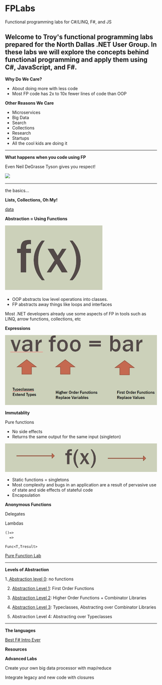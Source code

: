 # FPLabs
Functional programming labs for C#/LINQ, F#, and JS

Welcome to Troy's functional programming labs prepared for the North Dallas .NET User Group.  In these labs we will explore the concepts behind functional programming and apply them using C#, JavaScript, and F#.
---

**Why Do We Care?**
* About doing more with less code
* Most FP code has 2x to 10x fewer lines of code than OOP

**Other Reasons We Care**
* Microservices
* Big Data
* Search
* Collections
* Research
* Startups
* All the cool kids are doing it

---

**What happens when you code using FP**

Even Neil DeGrasse Tyson gives you respect!

![](https://img.memesuper.com/2ae89fb1ccde0b60e347c4b2ebaa8248_neil-degrasse-tyson-meme-memesuper-neil-degrasse-tyson-badass-meme_625-444.jpeg)

---
the basics...


**Lists, Collections, Oh My!**

[data](./Data/Data.md)


**Abstraction = Using Functions**

![f(x)](./Images/bigfunction.jpg)

* OOP abstracts low level operations into classes.  
* FP abstracts away things like loops and interfaces

Most .NET developers already use some aspects of FP in tools such as LINQ, arrow functions, collections, etc


**Expressions**

![expr](./Images/expression.jpg)


**Immutablity**

Pure functions
* No side effects
* Returns the same output for the same input (singleton)

![immutable](./Images/immutability.jpg)

* Static functions = singletons
* Most complexity and bugs in an application are a result of pervasive use of state and side effects of stateful code
* Encapsulation


**Anonymous Functions**

Delegates

Lambdas 
```
()=>
  =>

```  

```
Func<T,Tresult>

```

[Pure Function Lab](./Immutability/Lab.md)

---

**Levels of Abstraction**

1.[ Abstraction level 0](./Level0.md):  no functions

2. [Abstraction Level 1](./Level1.md):  First Order Functions

3. [Abstraction Level 2](./Level2.md): Higher Order Functions + Combinator Libraries

4. [Abstraction Level 3](./Level3.md): Typeclasses, Abstracting over Combinator Libraries

5. Abstraction Level 4:  Abstracting over Typeclasses

---



**The languages**

[Best F# Intro Ever](https://fsharpforfunandprofit.com/posts/fsharp-in-60-seconds/)


**Resources**


**Advanced Labs**

Create your own big data processor with map/reduce

Integrate legacy and new code with closures